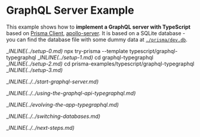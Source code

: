 # GraphQL Server Example

This example shows how to **implement a GraphQL server with TypeScript** based on [Prisma Client](https://www.prisma.io/docs/concepts/components/prisma-client), [apollo-server](https://www.apollographql.com/docs/apollo-server). It is based on a SQLite database - you can find the database file with some dummy data at [`./prisma/dev.db`](./prisma/dev.db).

__INLINE(../_setup-0.md)__
npx try-prisma --template typescript/graphql-typegraphql
__INLINE(../_setup-1.md)__
cd graphql-typegraphql
__INLINE(../_setup-2.md)__
cd prisma-examples/typescript/graphql-typegraphql
__INLINE(../_setup-3.md)__

__INLINE(../../_start-graphql-server.md)__

__INLINE(../../_using-the-graphql-api-typegraphql.md)__

__INLINE(../_evolving-the-app-typegraphql.md)__

__INLINE(../../_switching-databases.md)__

__INLINE(../../_next-steps.md)__

